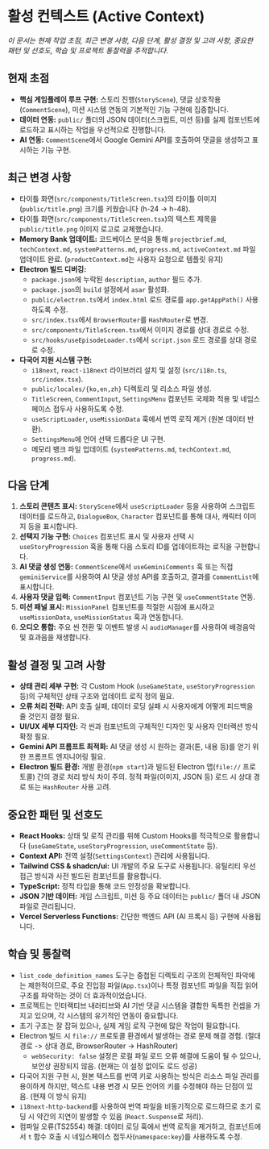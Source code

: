 # 활성 컨텍스트 (Active Context)

_이 문서는 현재 작업 초점, 최근 변경 사항, 다음 단계, 활성 결정 및 고려 사항, 중요한 패턴 및 선호도, 학습 및 프로젝트 통찰력을 추적합니다._

## 현재 초점

- **핵심 게임플레이 루프 구현:** 스토리 진행(`StoryScene`), 댓글 상호작용(`CommentScene`), 미션 시스템 연동의 기본적인 기능 구현에 집중합니다.
- **데이터 연동:** `public/` 폴더의 JSON 데이터(스크립트, 미션 등)를 실제 컴포넌트에 로드하고 표시하는 작업을 우선적으로 진행합니다.
- **AI 연동:** `CommentScene`에서 Google Gemini API를 호출하여 댓글을 생성하고 표시하는 기능 구현.

## 최근 변경 사항

- 타이틀 화면(`src/components/TitleScreen.tsx`)의 타이틀 이미지(`public/title.png`) 크기를 키웠습니다 (h-24 -> h-48).
- 타이틀 화면(`src/components/TitleScreen.tsx`)의 텍스트 제목을 `public/title.png` 이미지 로고로 교체했습니다.
- **Memory Bank 업데이트:** 코드베이스 분석을 통해 `projectbrief.md`, `techContext.md`, `systemPatterns.md`, `progress.md`, `activeContext.md` 파일 업데이트 완료. (`productContext.md`는 사용자 요청으로 템플릿 유지)
- **Electron 빌드 디버깅:**
  - `package.json`에 누락된 `description`, `author` 필드 추가.
  - `package.json`의 `build` 설정에서 `asar` 활성화.
  - `public/electron.ts`에서 `index.html` 로드 경로를 `app.getAppPath()` 사용하도록 수정.
  - `src/index.tsx`에서 `BrowserRouter`를 `HashRouter`로 변경.
  - `src/components/TitleScreen.tsx`에서 이미지 경로를 상대 경로로 수정.
  - `src/hooks/useEpisodeLoader.ts`에서 `script.json` 로드 경로를 상대 경로로 수정.
- **다국어 지원 시스템 구현:**
  - `i18next`, `react-i18next` 라이브러리 설치 및 설정 (`src/i18n.ts`, `src/index.tsx`).
  - `public/locales/{ko,en,zh}` 디렉토리 및 리소스 파일 생성.
  - `TitleScreen`, `CommentInput`, `SettingsMenu` 컴포넌트 국제화 적용 및 네임스페이스 접두사 사용하도록 수정.
  - `useScriptLoader`, `useMissionData` 훅에서 번역 로직 제거 (원본 데이터 반환).
  - `SettingsMenu`에 언어 선택 드롭다운 UI 구현.
  - 메모리 뱅크 파일 업데이트 (`systemPatterns.md`, `techContext.md`, `progress.md`).

## 다음 단계

1.  **스토리 콘텐츠 표시:** `StoryScene`에서 `useScriptLoader` 등을 사용하여 스크립트 데이터를 로드하고, `DialogueBox`, `Character` 컴포넌트를 통해 대사, 캐릭터 이미지 등을 표시합니다.
2.  **선택지 기능 구현:** `Choices` 컴포넌트 표시 및 사용자 선택 시 `useStoryProgression` 훅을 통해 다음 스토리 ID를 업데이트하는 로직을 구현합니다.
3.  **AI 댓글 생성 연동:** `CommentScene`에서 `useGeminiComments` 훅 또는 직접 `geminiService`를 사용하여 AI 댓글 생성 API를 호출하고, 결과를 `CommentList`에 표시합니다.
4.  **사용자 댓글 입력:** `CommentInput` 컴포넌트 기능 구현 및 `useCommentState` 연동.
5.  **미션 패널 표시:** `MissionPanel` 컴포넌트를 적절한 시점에 표시하고 `useMissionData`, `useMissionStatus` 훅과 연동합니다.
6.  **오디오 통합:** 주요 씬 전환 및 이벤트 발생 시 `audioManager`를 사용하여 배경음악 및 효과음을 재생합니다.

## 활성 결정 및 고려 사항

- **상태 관리 세부 구현:** 각 Custom Hook (`useGameState`, `useStoryProgression` 등)의 구체적인 상태 구조와 업데이트 로직 정의 필요.
- **오류 처리 전략:** API 호출 실패, 데이터 로딩 실패 시 사용자에게 어떻게 피드백을 줄 것인지 결정 필요.
- **UI/UX 세부 디자인:** 각 씬과 컴포넌트의 구체적인 디자인 및 사용자 인터랙션 방식 확정 필요.
- **Gemini API 프롬프트 최적화:** AI 댓글 생성 시 원하는 결과(톤, 내용 등)를 얻기 위한 프롬프트 엔지니어링 필요.
- **Electron 빌드 환경:** 개발 환경(`npm start`)과 빌드된 Electron 앱(`file://` 프로토콜) 간의 경로 처리 방식 차이 주의. 정적 파일(이미지, JSON 등) 로드 시 상대 경로 또는 `HashRouter` 사용 고려.

## 중요한 패턴 및 선호도

- **React Hooks:** 상태 및 로직 관리를 위해 Custom Hooks를 적극적으로 활용합니다 (`useGameState`, `useStoryProgression`, `useCommentState` 등).
- **Context API:** 전역 설정(`SettingsContext`) 관리에 사용됩니다.
- **Tailwind CSS & shadcn/ui:** UI 개발의 주요 도구로 사용됩니다. 유틸리티 우선 접근 방식과 사전 빌드된 컴포넌트를 활용합니다.
- **TypeScript:** 정적 타입을 통해 코드 안정성을 확보합니다.
- **JSON 기반 데이터:** 게임 스크립트, 미션 등 주요 데이터는 `public/` 폴더 내 JSON 파일로 관리됩니다.
- **Vercel Serverless Functions:** 간단한 백엔드 API (AI 프록시 등) 구현에 사용됩니다.

## 학습 및 통찰력

- `list_code_definition_names` 도구는 중첩된 디렉토리 구조의 전체적인 파악에는 제한적이므로, 주요 진입점 파일(`App.tsx`)이나 특정 컴포넌트 파일을 직접 읽어 구조를 파악하는 것이 더 효과적이었습니다.
- 프로젝트는 인터랙티브 내러티브와 AI 기반 댓글 시스템을 결합한 독특한 컨셉을 가지고 있으며, 각 시스템의 유기적인 연동이 중요합니다.
- 초기 구조는 잘 잡혀 있으나, 실제 게임 로직 구현에 많은 작업이 필요합니다.
- Electron 빌드 시 `file://` 프로토콜 환경에서 발생하는 경로 문제 해결 경험. (절대 경로 -> 상대 경로, BrowserRouter -> HashRouter)
  - `webSecurity: false` 설정은 로컬 파일 로드 오류 해결에 도움이 될 수 있으나, 보안상 권장되지 않음. (현재는 이 설정 없이도 로드 성공)
- 다국어 지원 구현 시, 원본 텍스트를 번역 키로 사용하는 방식은 리소스 파일 관리를 용이하게 하지만, 텍스트 내용 변경 시 모든 언어의 키를 수정해야 하는 단점이 있음. (현재 이 방식 유지)
- `i18next-http-backend`를 사용하여 번역 파일을 비동기적으로 로드하므로 초기 로딩 시 약간의 지연이 발생할 수 있음 (`React.Suspense`로 처리).
- 컴파일 오류(TS2554) 해결: 데이터 로딩 훅에서 번역 로직을 제거하고, 컴포넌트에서 `t` 함수 호출 시 네임스페이스 접두사(`namespace:key`)를 사용하도록 수정.
